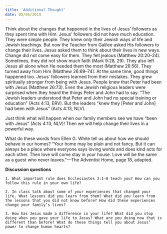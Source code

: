 ```yaml
---
title: 'Additional Thought'
date: 05/04/2019
---
```


Think about the changes that happened in the lives of Jesus’ followers as they spent time with Him. Jesus’ followers did not have much education. They were simple people. They knew only their Jewish ways of life and Jewish teachings. But now the Teacher from Galilee asked His followers to change their lives. Jesus asked them to think about their lives in new ways. Change did not come easy for them. They felt jealous (Matthew 20:20–24). Sometimes, they did not show much faith (Mark 9:28, 29). They also left Jesus all alone when He needed them the most (Matthew 26:56). They turned away from Him (Matthew 26:69–74). At the same time, good things happened too. Jesus’ followers learned from their mistakes. They grew spiritually stronger from being with Jesus. People knew that Peter had been with Jesus (Matthew 26:73). Even the Jewish religious leaders were surprised when they heard the things Peter and John had to say. “The Jewish leaders understood that Peter and John had no special training or education” (Acts 4:13, ERV). But the leaders “knew they [Peter and John] had been with Jesus” (Acts 4:13, NLV).

Just think what will happen when our family members see we have “been with Jesus” (Acts 4:13, NLV)! Then we will help change their lives in a powerful way.

What do these words from Ellen G. White tell us about how we should behave in our homes? “Your home may be plain and not fancy. But it can always be a place where everyone says loving words and does kind acts for each other. Then love will come stay in your house. Love will be the same as a guest who never leaves.”—The Adventist Home, page 18, adapted.

**Discussion questions**

`1. What important rule does Ecclesiastes 3:1–8 teach you? How can you follow this rule in your own life?`

`2. In class talk about some of your experiences that changed your life. What lessons did you learn from them? What did you learn from the lessons that you did not know before? How did these experiences change your family’s lives?`

`3. How has Jesus made a difference in your life? What did you stop doing when you gave your life to Jesus? What are you doing now that is different than before? What do these things tell you about Jesus’ power to change human hearts?`